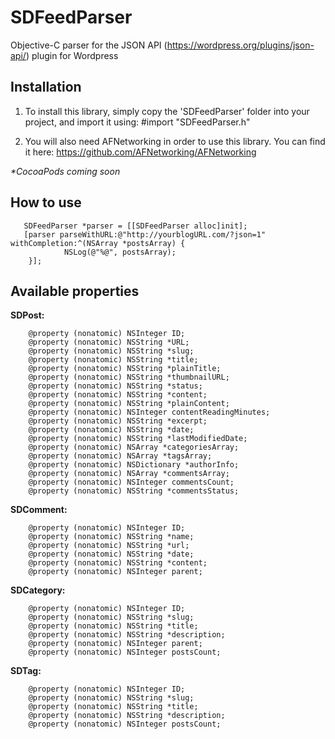 SDFeedParser
============

Objective-C parser for the JSON API (https://wordpress.org/plugins/json-api/) plugin for Wordpress


## Installation
1. To install this library, simply copy the 'SDFeedParser' folder into your project, and import it using:
        #import "SDFeedParser.h"

2. You will also need AFNetworking in order to use this library. You can find it here: https://github.com/AFNetworking/AFNetworking

_*CocoaPods coming soon_


## How to use
       SDFeedParser *parser = [[SDFeedParser alloc]init];
       [parser parseWithURL:@"http://yourblogURL.com/?json=1" withCompletion:^(NSArray *postsArray) {
                NSLog(@"%@", postsArray);
        }];


## Available properties
**SDPost:**

        @property (nonatomic) NSInteger ID;
        @property (nonatomic) NSString *URL;
        @property (nonatomic) NSString *slug;
        @property (nonatomic) NSString *title;
        @property (nonatomic) NSString *plainTitle;
        @property (nonatomic) NSString *thumbnailURL;
        @property (nonatomic) NSString *status;
        @property (nonatomic) NSString *content;
        @property (nonatomic) NSString *plainContent;
        @property (nonatomic) NSInteger contentReadingMinutes;
        @property (nonatomic) NSString *excerpt;
        @property (nonatomic) NSString *date;
        @property (nonatomic) NSString *lastModifiedDate;
        @property (nonatomic) NSArray *categoriesArray;
        @property (nonatomic) NSArray *tagsArray;
        @property (nonatomic) NSDictionary *authorInfo;
        @property (nonatomic) NSArray *commentsArray;
        @property (nonatomic) NSInteger commentsCount;
        @property (nonatomic) NSString *commentsStatus;

**SDComment:**

        @property (nonatomic) NSInteger ID;
        @property (nonatomic) NSString *name;
        @property (nonatomic) NSString *url;
        @property (nonatomic) NSString *date;
        @property (nonatomic) NSString *content;
        @property (nonatomic) NSInteger parent;

**SDCategory:**

        @property (nonatomic) NSInteger ID;
        @property (nonatomic) NSString *slug;
        @property (nonatomic) NSString *title;
        @property (nonatomic) NSString *description;
        @property (nonatomic) NSInteger parent;
        @property (nonatomic) NSInteger postsCount;


**SDTag:**

        @property (nonatomic) NSInteger ID;
        @property (nonatomic) NSString *slug;
        @property (nonatomic) NSString *title;
        @property (nonatomic) NSString *description;
        @property (nonatomic) NSInteger postsCount;